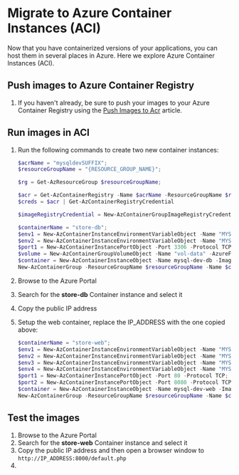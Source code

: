 # Migrate to Azure Container Instances (ACI)

Now that you have containerized versions of your applications, you can host them in several places in Azure. Here we explore Azure Container Instances (ACI).

## Push images to Azure Container Registry

1. If you haven't already, be sure to push your images to your Azure Container Registry using the [Push Images to Acr](./../Misc/01_PushImagesToAcr.md) article.

## Run images in ACI

1. Run the following commands to create two new container instances:

    ```PowerShell
    $acrName = "mysqldevSUFFIX";
    $resourceGroupName = "{RESOURCE_GROUP_NAME}";

    $rg = Get-AzResourceGroup $resourceGroupName;

    $acr = Get-AzContainerRegistry -Name $acrName -ResourceGroupName $resourceGroupName;
    $creds = $acr | Get-AzContainerRegistryCredential

    $imageRegistryCredential = New-AzContainerGroupImageRegistryCredentialObject -Server "$acrName.azurecr.io" -Username $creds.username -Password (ConvertTo-SecureString $creds.password -AsPlainText -Force)
    
    $containerName = "store-db";
    $env1 = New-AzContainerInstanceEnvironmentVariableObject -Name "MYSQL_DATABASE" -Value "contosocoffee";
    $env2 = New-AzContainerInstanceEnvironmentVariableObject -Name "MYSQL_ROOT_PASSWORD" -Value "root";
    $port1 = New-AzContainerInstancePortObject -Port 3306 -Protocol TCP;
    $volume = New-AzContainerGroupVolumeObject -Name "vol-data" -AzureFileShareName "voldata" -AzureFileStorageAccountName "username" -AzureFileStorageAccountKey (ConvertTo-SecureString "PlainTextPassword" -AsPlainText -Force);
    $container = New-AzContainerInstanceObject -Name mysql-dev-db -Image "$acrName.azurecr.io/store-db" -Port @($port1) -EnvironmentVariable @($env1, $env2);
    New-AzContainerGroup -ResourceGroupName $resourceGroupName -Name $containerName -Container $container -OsType Linux -Location $rg.location -ImageRegistryCredential $imageRegistryCredential -IpAddressType Public;
    ```

2. Browse to the Azure Portal
3. Search for the **store-db** Container instance and select it
4. Copy the public IP address
5. Setup the web container, replace the IP_ADDRESS with the one copied above:

    ```Powershell
    $containerName = "store-web";
    $env1 = New-AzContainerInstanceEnvironmentVariableObject -Name "MYSQL_DATABASE" -Value "contosocoffee";
    $env2 = New-AzContainerInstanceEnvironmentVariableObject -Name "MYSQL_USERNAME" -Value "root";
    $env3 = New-AzContainerInstanceEnvironmentVariableObject -Name "MYSQL_PASSWORD" -Value "root";
    $env4 = New-AzContainerInstanceEnvironmentVariableObject -Name "MYSQL_SERVERNAME" -Value "IP_ADDRESS";
    $port1 = New-AzContainerInstancePortObject -Port 80 -Protocol TCP;
    $port2 = New-AzContainerInstancePortObject -Port 8080 -Protocol TCP;
    $container = New-AzContainerInstanceObject -Name mysql-dev-web -Image "$acrName.azurecr.io/store-web" -EnvironmentVariable @($env1, $env2, $env3, $env4) -Port @($port1, $port2);
    New-AzContainerGroup -ResourceGroupName $resourceGroupName -Name $containerName -Container $container -OsType Linux -Location $rg.location -ImageRegistryCredential $imageRegistryCredential -IpAddressType Public;
    ```

## Test the images

1. Browse to the Azure Portal
2. Search for the **store-web** Container instance and select it
3. Copy the public IP address and then open a browser window to `http://IP_ADDRESS:8000/default.php`
4. 